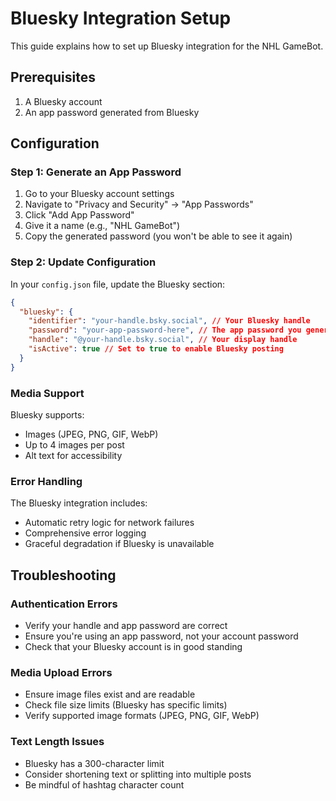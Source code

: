 # Bluesky Integration Setup

This guide explains how to set up Bluesky integration for the NHL GameBot.

## Prerequisites

1. A Bluesky account
2. An app password generated from Bluesky

## Configuration

### Step 1: Generate an App Password

1. Go to your Bluesky account settings
2. Navigate to "Privacy and Security" → "App Passwords"
3. Click "Add App Password"
4. Give it a name (e.g., "NHL GameBot")
5. Copy the generated password (you won't be able to see it again)

### Step 2: Update Configuration

In your `config.json` file, update the Bluesky section:

```json
{
  "bluesky": {
    "identifier": "your-handle.bsky.social", // Your Bluesky handle
    "password": "your-app-password-here", // The app password you generated
    "handle": "@your-handle.bsky.social", // Your display handle
    "isActive": true // Set to true to enable Bluesky posting
  }
}
```

### Media Support

Bluesky supports:

- Images (JPEG, PNG, GIF, WebP)
- Up to 4 images per post
- Alt text for accessibility

### Error Handling

The Bluesky integration includes:

- Automatic retry logic for network failures
- Comprehensive error logging
- Graceful degradation if Bluesky is unavailable


## Troubleshooting

### Authentication Errors

- Verify your handle and app password are correct
- Ensure you're using an app password, not your account password
- Check that your Bluesky account is in good standing

### Media Upload Errors

- Ensure image files exist and are readable
- Check file size limits (Bluesky has specific limits)
- Verify supported image formats (JPEG, PNG, GIF, WebP)

### Text Length Issues

- Bluesky has a 300-character limit
- Consider shortening text or splitting into multiple posts
- Be mindful of hashtag character count
